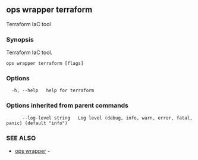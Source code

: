 ## ops wrapper terraform

Terraform IaC tool

### Synopsis

Terraform IaC tool.

```
ops wrapper terraform [flags]
```

### Options

```
  -h, --help   help for terraform
```

### Options inherited from parent commands

```
      --log-level string   Log level (debug, info, warn, error, fatal, panic) (default "info")
```

### SEE ALSO

* [ops wrapper](ops_wrapper.md)	 - 


